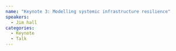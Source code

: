 ```yaml
---
name: "Keynote 3: Modelling systemic infrastructure resilience"
speakers:
  - Jim hall
categories:
  - Keynote
  - Talk
---
```


